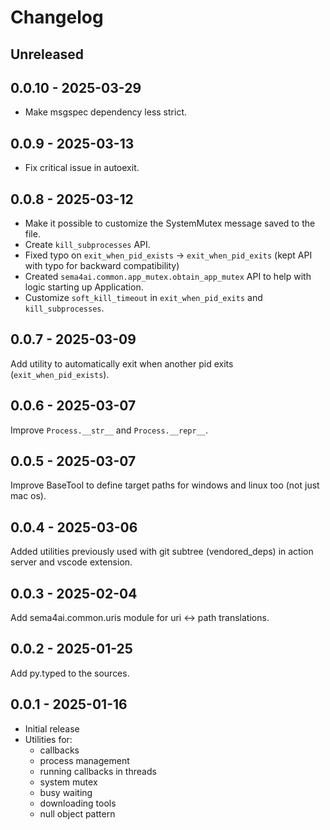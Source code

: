 # Changelog

## Unreleased

## 0.0.10 - 2025-03-29

- Make msgspec dependency less strict.

## 0.0.9 - 2025-03-13

- Fix critical issue in autoexit.

## 0.0.8 - 2025-03-12

- Make it possible to customize the SystemMutex message saved to the file.
- Create `kill_subprocesses` API.
- Fixed typo on `exit_when_pid_exists` -> `exit_when_pid_exits` (kept API with typo for backward compatibility)
- Created `sema4ai.common.app_mutex.obtain_app_mutex` API to help with logic starting up Application.
- Customize `soft_kill_timeout` in `exit_when_pid_exits` and `kill_subprocesses`.

## 0.0.7 - 2025-03-09

Add utility to automatically exit when another pid exits (`exit_when_pid_exists`).

## 0.0.6 - 2025-03-07

Improve `Process.__str__` and `Process.__repr__`.

## 0.0.5 - 2025-03-07

Improve BaseTool to define target paths for windows and linux too (not just mac os).

## 0.0.4 - 2025-03-06

Added utilities previously used with git subtree (vendored_deps) in action server and vscode extension.

## 0.0.3 - 2025-02-04

Add sema4ai.common.uris module for uri <-> path translations.

## 0.0.2 - 2025-01-25

Add py.typed to the sources.

## 0.0.1 - 2025-01-16

- Initial release
- Utilities for:
  - callbacks
  - process management
  - running callbacks in threads
  - system mutex
  - busy waiting
  - downloading tools
  - null object pattern
